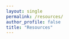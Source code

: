 ```yaml
---
layout: single
permalink: /resources/
author_profile: false
title: "Resources"
---
```















